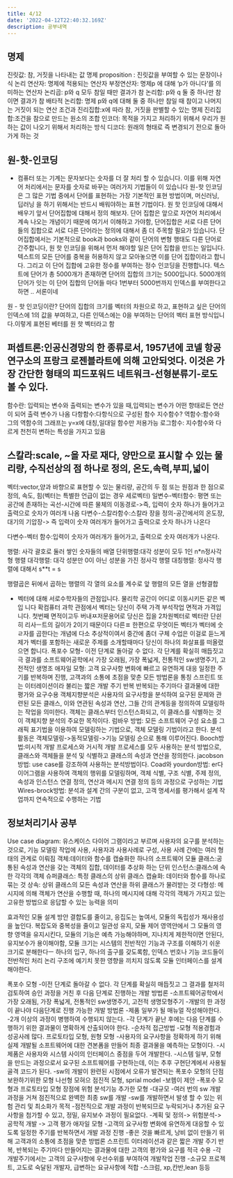 ```yaml
---
title: 4/12
date: '2022-04-12T22:40:32.169Z'
description: 공부내역
---
```


## 명제

진릿값: 참, 거짓을 나타내는 값
명제 proposition : 진릿값을 부여할 수 있는 문장이나 식
논리 연산자: 명제에 적용되는 연산자
부정연산자: 명제p 에 대해 ‘p가 아니다’를 의미하는 연산자
논리곱: p와 q 모두 참일 때만 결과가 참
논리합: p와 q 둘 중 하나만 참이면 결과가 참
배타적 논리합: 명제 p와 q에 대해 둘 중 하나만 참일 때 참이고 나머지는 거짓이 되는 연산
조건과 진리집합:x에 따라 참, 거짓을 판별할 수 있는 명제
진리집합:조건을 참으로 만드는 원소의 조합
인코더: 목적을 가지고 처리하기 위해서 우리가 원하는 값이 나오기 위해서 처리하는 방식
디코더: 원래의 형태로 즉 변경되기 전으로 돌아가게 하는 것

## 원-핫-인코딩

-   컴퓨터 또는 기계는 문자보다는 숫자를 더 잘 처리 할 수 있습니다. 이를 위해 자연어 처리에서는 문자를 숫자로 바꾸는 여러가지 기법들이 이 있습니다 원-핫 인코딩은 그 많은 기법 중에서 단어를 표현하는 가장 기본적인 표현 방법이며, 머신러닝, 딥러닝 을 하기 위해서는 반드시 배워야하는 표현 기법이다. 원 핫 인코딩에 대해서 배우기 앞서 단어집합에 대해서 정의 해보자. 단어 집합은 앞으로 자연어 처리에서 계속 나오는 개념이기 때문에 여기서 이해하고 가야함, 단어집합은 서로 다른 단어들의 집합으로 서로 다른 단어라는 정의에 대해서 좀 더 주목할 필요가 있습니다. 단어집합에서는 기본적으로 book과 books와 같이 단어의 변형 행태도 다른 단어로 간주합니다, 원 핫 인코딩을 위해서 먼저 해야할 일은 단어 집합을 만드는 일입니다. 텍스트의 모든 단어를 중복을 허용하지 않고 모아놓으면 이를 단어 집합이라고 합니다. 그리고 이 단어 집합에 고유한 정수를 부여하는 정수 인코딩을 진행합니다. 텍스트에 단어가 총 5000개가 존재하면 단어의 집합의 크기는 5000입니다. 5000개의 단어가 잇는 이 단어 집합의 단어들 마다 1번부터 5000번까지 인덱스를 부여한다고 하면 .. 서론이네

원 - 핫 인코딩이란? 단어의 집합의 크기를 벡터의 차원으로 하고, 표현하고 싶은 단어의 인덱스에 1의 값을 부여하고, 다른 인덱스에는 0을 부여하는 단어의 벡터 표현 방식입니다.이렇게 표현된 베터를 원 핫 벡터라고 함

## 퍼셉트론:인공신경망의 한 종류로서, 1957년에 코넬 항공 연구소의 프랑크 로젠블라트에 의해 고안되엇다. 이것은 가장 간단한 형태의 피드포워드 네트워크-선형분류기-로도 볼 수 있다.

함수란: 입력되는 변수와 출력되는 변수가 있을 때,입력되는 변수가 어떤 향태로든 연산이 되어 출력 변수가 나옴
다항함수:다항식으로 구성된 함수
지수함수?
역함수:함수와 그의 역함수의 그래프는 y=x에 대칭,일대일 함수만 저용가능
로그함수: 지수함수와 다르게 천천히 변하는 특성을 가지고 있음

## 스칼라:scale, ~을 자로 재다, 양만으로 표시할 수 있는 물리량, 수직선상의 점 하나로 정의, 온도,속력,부피,넓이

벡터:vector,양과 바향으로 표현할 수 있는 물리량, 공간의 두 점 또는 원점과 한 점으로 정의, 속도, 힘(벡터는 특별한 언급이 없는 경우 세로벡터)
일변수-벡터함수: 평면 또는 공간에 존재하는 곡선-시간에 따른 물체의 이동경로->즉, 입력이 숫자 하나가 들어가고 출력으로 숫자가 여러개 나옴
다변수-스칼라함수:스칼라 장을 정의-공간에서의 온도장, 대기의 기압장-> 즉 입력이 숫자 여러개가 들어가고 출력으로 숫자 하나가 나온다

다변수-벡터 함수:입력이 숫자가 여러개가 들어가고, 출력으로 숫자 여러개가 나온다.

행렬: 사각 괄호로 둘러 쌓인 숫자들의 배열
단위행렬:대각 성분이 모두 1인 n\*n정사각형 행렬
대각행렬: 대각 성분만 0이 아닌 성분을 가진 정사각 행렬
대칭행렬: 정사각 행렬에 대해서 s\*\*t = s

행렬곱은 뒤에서 곱하는 행렬의 각 열의 요소를 계수로 앞 행렬의 모든 열을 선형결합

-   벡터에 대해 서로수학자들의 관점입니다. 물리학 공간이 어디로 이동시키든 같은 벡입 니다 확컴퓨터 과학 관점에서 벡터는 당신이 주택 가격 부석작업 면적과 가격입니다. 첫번째 면적이고두 버내ㅉ저문용어로 당신은 집을 2차원벡터로 벡터란 단쉰히 리사ㅡ트의 길이가 2이기 때문이다 다른ㅍ 한편으로 무엇이든 벡터가 벡터에 숫ㄹ자를 곱한다는 개념에 다소 추상적이여서 중간에 좀더 구체 수업은 이걸로 듣느게 제가 벡터를 포함하는 새로운 주제를 소개할때마다 당신이 하나의 화살표를 떠올렸으면 합니다. 폭포수 모형- 이전 단계로 돌아갈 수 없다. 각 단계를 확실히 매듭짓고 극 결과를
    소프트웨어공학에서 가장 오래됨, 가장 폭넓게, 전통적인 sw생명주기, 고전적인 생명조
    애자일 모형: 고객 요구사항 변화에 빠르고 유연하게 대응
    일정한 주기를 반복하며 진행,
    고객과의 소통에 초점을 맞춘 모든 방법론을 통칭
    스프린트 또는 이터레이션이라 불리는 짧은 개발 주기 반복
    반복되는 주기마다 결과물에 대한 평가와 요구수용
    객체지향분석은 사용자의 요구사항을 분석하여 요구된 문제와 관련된 모든 클래스, 이와 연관된 속성과 연산, 그들 간의 관계등을 정의하여 모델링하는 작업을 의미한다. 객체는 클래스부터 인스턴스화되고, 이 클래스를 식별하는 것이 객체지향 분석의 주요한 목적이다.
    럼바우 방법: 모든 소프트웨어 구성 요소를 그래픽 표기법을 이용하여 모델링하는 기법으로, 객체 모델링 기법이라고 한다. 분석활동은 객체모델링->동적모델링->기능 모델링 순으로 통해 이루어진다.
    Booch방법:미시적 개발 프로세스와 거시적 개발 프로세스를 모두 사용하는 분석 방법으로, 클래스와 객체들을 분석 및 식별하고 클래스의 속성과 연산을 정의한다.
    jacobson방법: use case를 강조하여 사용하는 분석방법이다.
    Coad와 yourdon방법: er다이어그램을 사용하여 객체의 행위를 모델링하며, 객체 식별, 구조 식별, 주제 정의, 속성과 인스턴스 연결 정의, 연산과 메시지 연결 정의 등의 과정으로 구성하는 기법
    Wires-brock방법: 분석과 설계 간의 구분이 없고, 고객 명세서를 평가해서 설계 작업까지 연속적으로 수행하는 기법

## 정보처리기사 공부

Use case diagram: 유스케이스 다이어 그램이라고 부르며 사용자의 요구를 분석하는 것으로, 기능 모델링 작업에 사용, 사용자과 사용사례로 구성, 사용 사례 간에는 여러 형태의 관계로 이뤄짐
객체:데이터와 함수를 캡슐화한 하나의 소프트웨어 모듈
클래스:공통된 속성과 연산을 갖는 객체의 집합, 데이터를 추상화 하는 단위
인스턴스:클래스에 속한 각각의 객체
슈퍼클래스: 특정 클래스의 상위 클래스
캡슐화: 데이터와 함수를 하나로 묶는 것
상속: 상위 클래스의 모든 속성과 연산을 하위 클래스가 물려받는 것
다형성: 메시지에 의해 객체가 연산을 수행할 때, 하나의 메시지에 대해 각각의 객체가 가지고 있는 고유한 방법으로 응답할 수 있는 능력을 의미

효과적인 모듈 설계 방안
결합도를 줄이고, 응집도는 높여서, 모듈의 독립성가 재사용성을 높인다. 복잡도와 중복성을 줄이고 일관성 유지, 모듈 제어 영역안에서 그 모듈의 영향 영역을 유지시킨다, 모듈의 기능은 예측 가능해야하며, 지나치게 제한적이면 안된다, 유지보수가 용이해야함, 모듈 크기는 시스템의 전반적인 기능과 구조를 이해하기 쉬운 크기로 분해한다ㅡ 하나의 입구, 하나의 출구를 갖도록함, 인덱스 번호나 기능 코드들이 전반적인 처리 논리 구조에 예기치 못한 영향을 끼치지 않도록 모듈 인터페이스를 설계해야한다.

폭포수 모형 -이전 단계로 돌아갈 수 없다. 각 단계를 확실히 매듭짓고 그 결과를 철저히 검토하여 승인 과정을 거친 후 다음 단계로 진행하는 개발 방법론 -소프트웨어공학에서 가장 오래됨, 가장 폭넓게, 전통적인 sw생명주기, 고전적 생명모형주기 -개발의 한 과정이 끝나야 다음단계로 진행 가능한 개발 방법론 -제품 일부가 될 매뉴얼 작성해야한다.
-2개 이상의 과정이 병행하여 수행되지 않는다. -각 단계가 끝난 후에는 다음 단계를 수행하기 위한 결과물이 명확하게 산출되어야 한다. -순차적 접근방법 -모형 적용경험과 성공사례 많다.
프로토타입 모형, 원형 모형 -사용자의 요구사항을 정확하게 하기 위해 실제 개발될 소프트웨어에 대한 견본폼을 만들어 최종 결과물을 예측하는 모형이다. -시제품은 사용자와 시스템 사이의 인터페이스 중점을 두어 개발한다. -시스템 일부, 모형을 만드는 과정으로서 요구된 소프트웨어를 구현하는데, 이는 추후 구현단계에서 사용될 골격 코드가 된다.
-sw의 개발이 완련된 시점에서 오류가 발견되는 폭포수 모형의 단점 보완하기위한 모형
나선형 모혀으 점진적 모형, sprial model -보헴이 제안 -폭포수 모형과 프로토타입 모형 장점에 위험 분석기능 추가한 모형 -대규모 -여러 번의 sw 개발 과정을 거쳐 점진적으로 완벽한 최종 sw를 개발
-sw를 개발하면서 발생 할 수 있는 위험 관리 및 최소화가 목적 -점전직으로 개발 과정이 반복되므로 누락되거나 추가된 요구 사항을 첨가할 수 있고, 정밀, 유지보수 과정이 필요없다. -계획 및 정의-> 위험분석-> 공학적 개발 -> 고객 평가
애자일 모형 -고객의 요구사항 변화에 유연하게 대응할 수 있도록 일정한 주기를 반복하면서 개발 과정 진행 -좋은 것을 빠르게, 낭비 없이 만들기 위해 고객과의 소통에 초점을 맞춘 방법론
스프린트 이터레이션과 같은 짧은 개발 주기 반복, 반복되는 주기마다 만들어지는 결과물에 대한 고객의 평가와 요구를 적극 수용 -각 개발주기에서는 고객의 요구사항에 우선수위를 부여하여 개발작업 진행 -소규모 프로젝트, 고도로 숙달된 개발자, 급변하는 요규사항에 적합 -스크럼, xp,칸반,lean 등등
